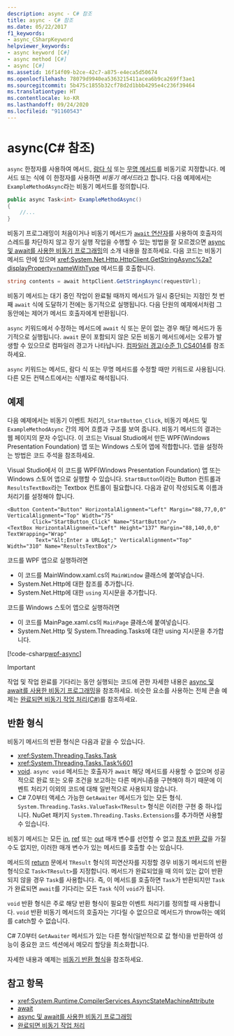 ```yaml
---
description: async - C# 참조
title: async - C# 참조
ms.date: 05/22/2017
f1_keywords:
- async_CSharpKeyword
helpviewer_keywords:
- async keyword [C#]
- async method [C#]
- async [C#]
ms.assetid: 16f14f09-b2ce-42c7-a875-e4eca5d50674
ms.openlocfilehash: 78079d9940ea5363215411acea6b9ca269ff3ae1
ms.sourcegitcommit: 5b475c1855b32cf78d2d1bbb4295e4c236f39464
ms.translationtype: HT
ms.contentlocale: ko-KR
ms.lasthandoff: 09/24/2020
ms.locfileid: "91160543"
---
```

# <a name="async-c-reference"></a>async(C# 참조)

`async` 한정자를 사용하여 메서드, [람다 식](../operators/lambda-expressions.md) 또는 [무명 메서드](../operators/delegate-operator.md)를 비동기로 지정합니다. 메서드 또는 식에 이 한정자를 사용하면 *비동기 메서드*라고 합니다. 다음 예제에서는 `ExampleMethodAsync`라는 비동기 메서드를 정의합니다.

```csharp
public async Task<int> ExampleMethodAsync()
{
    //...
}
```

비동기 프로그래밍이 처음이거나 비동기 메서드가 [`await` 연산자](../operators/await.md)를 사용하여 호출자의 스레드를 차단하지 않고 장기 실행 작업을 수행할 수 있는 방법을 잘 모르겠으면 [async 및 await를 사용한 비동기 프로그래밍](../../programming-guide/concepts/async/index.md)의 소개 내용을 참조하세요. 다음 코드는 비동기 메서드 안에 있으며 <xref:System.Net.Http.HttpClient.GetStringAsync%2a?displayProperty=nameWithType> 메서드를 호출합니다.

```csharp
string contents = await httpClient.GetStringAsync(requestUrl);
```

비동기 메서드는 대기 중인 작업이 완료될 때까지 메서드가 일시 중단되는 지점인 첫 번째 `await` 식에 도달하기 전에는 동기적으로 실행됩니다. 다음 단원의 예제에서처럼 그 동안에는 제어가 메서드 호출자에게 반환됩니다.

`async` 키워드에서 수정하는 메서드에 `await` 식 또는 문이 없는 경우 해당 메서드가 동기적으로 실행됩니다. `await` 문이 포함되지 않은 모든 비동기 메서드에서는 오류가 발생할 수 있으므로 컴파일러 경고가 나타납니다. [컴파일러 경고(수준 1) CS4014](../compiler-messages/cs4014.md)를 참조하세요.

 `async` 키워드는 메서드, 람다 식 또는 무명 메서드를 수정할 때만 키워드로 사용됩니다. 다른 모든 컨텍스트에서는 식별자로 해석됩니다.

## <a name="example"></a>예제

다음 예제에서는 비동기 이벤트 처리기, `StartButton_Click`, 비동기 메서드 및 `ExampleMethodAsync` 간의 제어 흐름과 구조를 보여 줍니다. 비동기 메서드의 결과는 웹 페이지의 문자 수입니다. 이 코드는 Visual Studio에서 만든 WPF(Windows Presentation Foundation) 앱 또는 Windows 스토어 앱에 적합합니다. 앱을 설정하는 방법은 코드 주석을 참조하세요.

Visual Studio에서 이 코드를 WPF(Windows Presentation Foundation) 앱 또는 Windows 스토어 앱으로 실행할 수 있습니다. `StartButton`이라는 Button 컨트롤과 `ResultsTextBox`라는 Textbox 컨트롤이 필요합니다. 다음과 같이 작성되도록 이름과 처리기를 설정해야 합니다.

```xaml
<Button Content="Button" HorizontalAlignment="Left" Margin="88,77,0,0" VerticalAlignment="Top" Width="75"
        Click="StartButton_Click" Name="StartButton"/>
<TextBox HorizontalAlignment="Left" Height="137" Margin="88,140,0,0" TextWrapping="Wrap"
         Text="&lt;Enter a URL&gt;" VerticalAlignment="Top" Width="310" Name="ResultsTextBox"/>
```

코드를 WPF 앱으로 실행하려면

- 이 코드를 MainWindow.xaml.cs의 `MainWindow` 클래스에 붙여넣습니다.
- System.Net.Http에 대한 참조를 추가합니다.
- System.Net.Http에 대한 `using` 지시문을 추가합니다.

코드를 Windows 스토어 앱으로 실행하려면

- 이 코드를 MainPage.xaml.cs의 `MainPage` 클래스에 붙여넣습니다.
- System.Net.Http 및 System.Threading.Tasks에 대한 using 지시문을 추가합니다.

[!code-csharp[wpf-async](../../../../samples/snippets/csharp/language-reference/keywords/async/wpf/mainwindow.xaml.cs#1)]

> [!IMPORTANT]
> 작업 및 작업 완료를 기다리는 동안 실행되는 코드에 관한 자세한 내용은 [async 및 await를 사용한 비동기 프로그래밍](../../programming-guide/concepts/async/index.md)을 참조하세요. 비슷한 요소를 사용하는 전체 콘솔 예제는 [완료되면 비동기 작업 처리(C#)](../../programming-guide/concepts/async/start-multiple-async-tasks-and-process-them-as-they-complete.md)를 참조하세요.

## <a name="return-types"></a>반환 형식

비동기 메서드의 반환 형식은 다음과 같을 수 있습니다.

- <xref:System.Threading.Tasks.Task>
- <xref:System.Threading.Tasks.Task%601>
- [void](../builtin-types/void.md). `async void` 메서드는 호출자가 `await` 해당 메서드를 사용할 수 없으며 성공적으로 완료 또는 오류 조건을 보고하는 다른 메커니즘을 구현해야 하기 때문에 이벤트 처리기 이외의 코드에 대해 일반적으로 사용되지 않습니다.
- C# 7.0부터 액세스 가능한 `GetAwaiter` 메서드가 있는 모든 형식. `System.Threading.Tasks.ValueTask<TResult>` 형식은 이러한 구현 중 하나입니다. NuGet 패키지 `System.Threading.Tasks.Extensions`를 추가하면 사용할 수 있습니다.

비동기 메서드는 모든 [in](./in-parameter-modifier.md), [ref](./ref.md) 또는 [out](./out-parameter-modifier.md) 매개 변수를 선언할 수 없고 [참조 반환 값](../../programming-guide/classes-and-structs/ref-returns.md)을 가질 수도 없지만, 이러한 매개 변수가 있는 메서드를 호출할 수는 있습니다.

메서드의 [return](./return.md) 문에서 `TResult` 형식의 피연산자를 지정할 경우 비동기 메서드의 반환 형식으로 `Task<TResult>`를 지정합니다. 메서드가 완료되었을 때 의미 있는 값이 반환되지 않을 경우 `Task`를 사용합니다. 즉, 이 메서드를 호출하면 `Task`가 반환되지만 `Task`가 완료되면 `await`를 기다리는 모든 `Task` 식이 `void`가 됩니다.

`void` 반환 형식은 주로 해당 반환 형식이 필요한 이벤트 처리기를 정의할 때 사용합니다. `void` 반환 비동기 메서드의 호출자는 기다릴 수 없으므로 메서드가 throw하는 예외를 catch할 수 없습니다.

C# 7.0부터 `GetAwaiter` 메서드가 있는 다른 형식(일반적으로 값 형식)을 반환하여 성능이 중요한 코드 섹션에서 메모리 할당을 최소화합니다.

자세한 내용과 예제는 [비동기 반환 형식](../../programming-guide/concepts/async/async-return-types.md)을 참조하세요.

## <a name="see-also"></a>참고 항목

- <xref:System.Runtime.CompilerServices.AsyncStateMachineAttribute>
- [await](../operators/await.md)
- [async 및 await를 사용한 비동기 프로그래밍](../../programming-guide/concepts/async/index.md)
- [완료되면 비동기 작업 처리](../../programming-guide/concepts/async/start-multiple-async-tasks-and-process-them-as-they-complete.md)
